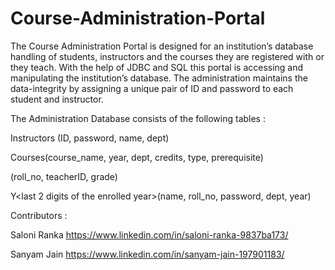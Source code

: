 # Course-Administration-Portal
The Course Administration Portal is designed for an institution’s database handling of students, instructors and the courses they are registered with or they teach. With the help of JDBC and SQL this portal is accessing and manipulating the institution’s database. The administration maintains the data-integrity by assigning a unique pair of ID and password to each student and instructor.


The Administration Database consists of the following tables : 

Instructors (ID, password, name, dept)

Courses(course_name, year, dept, credits, type, prerequisite)

<Name of the course>(roll_no, teacherID, grade)

Y<last 2 digits of the enrolled year>(name, roll_no, password, dept, year)



Contributors : 

Saloni Ranka     https://www.linkedin.com/in/saloni-ranka-9837ba173/

Sanyam Jain     https://www.linkedin.com/in/sanyam-jain-197901183/
